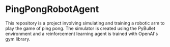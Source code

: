 # PingPongRobotAgent
This repository is a project involving simulating and training a robotic arm to play the game of ping pong. The simulator is created using the PyBullet environment and a reinforcement learning agent is trained with OpenAI's gym library.
